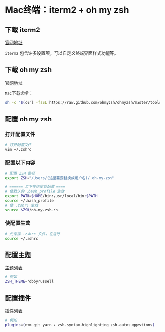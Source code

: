 # Mac终端：iterm2 + oh my zsh

## 下载 iterm2

[官网地址](https://iterm2.com/)

`iterm2` 包含许多设置项，可以自定义终端界面样式功能等。

## 下载 oh my zsh

[官网地址](https://ohmyz.sh/)

`Mac`下载命令：
```bash
sh -c "$(curl -fsSL https://raw.github.com/ohmyzsh/ohmyzsh/master/tools/install.sh)"
```

## 配置 oh my zsh

### 打开配置文件
```bash
# 打开配置文件
vim ~/.zshrc
```

### 配置以下内容
```bash
# 配置 ZSH 路径
export ZSH="/Users/(这里需要替换成用户名)/.oh-my-zsh"

# ====== 以下在结尾处配置 ====
# 使默认的 .bash_profile 生效
export PATH=$HOME/bin:/usr/local/bin:$PATH
source ~/.bash_profile
# 使 .zshrc 生效
source $ZSH/oh-my-zsh.sh
```
### 使配置生效
```bash
# 先保存 .zshrc 文件，在运行
source ~/.zshrc
```

## 配置主题
[主题列表](https://github.com/ohmyzsh/ohmyzsh/wiki/Themes)
```bash
# 例如
ZSH_THEME=robbyrussell
```

## 配置插件
[插件列表](https://github.com/ohmyzsh/ohmyzsh/wiki/Plugins)
```bash
# 例如
plugins=(nvm git yarn z zsh-syntax-highlighting zsh-autosuggestions)
```